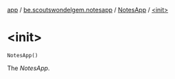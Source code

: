 [app](../../index.md) / [be.scoutswondelgem.notesapp](../index.md) / [NotesApp](index.md) / [&lt;init&gt;](./-init-.md)

# &lt;init&gt;

`NotesApp()`

The *NotesApp*.

